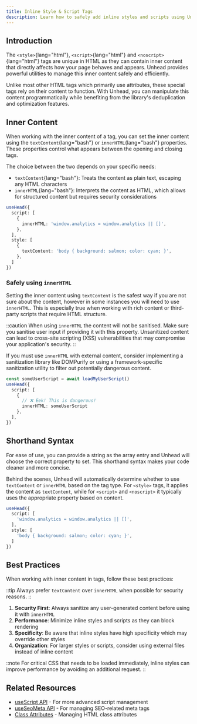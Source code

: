 ```yaml
---
title: Inline Style & Script Tags
description: Learn how to safely add inline styles and scripts using Unhead's inner content features.
---
```


## Introduction

The `<style>`{lang="html"}, `<script>`{lang="html"} and `<noscript>`{lang="html"} tags are unique in HTML as they can contain inner content that directly affects how your page behaves and appears. Unhead provides powerful utilities to manage this inner content safely and efficiently.

Unlike most other HTML tags which primarily use attributes, these special tags rely on their content to function. With Unhead, you can manipulate this content programmatically while benefiting from the library's deduplication and optimization features.

## Inner Content

When working with the inner content of a tag, you can set the inner content using the `textContent`{lang="bash"} or `innerHTML`{lang="bash"} properties. These properties control what appears between the opening and closing tags.

The choice between the two depends on your specific needs:

- `textContent`{lang="bash"}: Treats the content as plain text, escaping any HTML characters
- `innerHTML`{lang="bash"}: Interprets the content as HTML, which allows for structured content but requires security considerations

```ts
useHead({
  script: [
    {
      innerHTML: 'window.analytics = window.analytics || []',
    },
  ],
  style: [
    {
      textContent: 'body { background: salmon; color: cyan; }',
    },
  ]
})
```

### Safely using `innerHTML`

Setting the inner content using `textContent` is the safest way if you are not sure about the content, however in some instances you will need to use `innerHTML`. This is especially true when working with rich content or third-party scripts that require HTML structure.

::caution
When using `innerHTML` the content will not be sanitised. Make sure you sanitise user input if providing it with this property. Unsanitized content can lead to cross-site scripting (XSS) vulnerabilities that may compromise your application's security.
::

If you must use `innerHTML` with external content, consider implementing a sanitization library like DOMPurify or using a framework-specific sanitization utility to filter out potentially dangerous content.

```ts
const someUserScript = await loadMyUserScript()
useHead({
  script: [
    {
      // ❌ Eek! This is dangerous!
      innerHTML: someUserScript
    },
  ],
})
```

## Shorthand Syntax

For ease of use, you can provide a string as the array entry and Unhead will choose the correct property to set. This shorthand syntax makes your code cleaner and more concise.

Behind the scenes, Unhead will automatically determine whether to use `textContent` or `innerHTML` based on the tag type. For `<style>` tags, it applies the content as `textContent`, while for `<script>` and `<noscript>` it typically uses the appropriate property based on content.

```ts
useHead({
  script: [
    'window.analytics = window.analytics || []',
  ],
  style: [
    'body { background: salmon; color: cyan; }',
  ]
})
```

## Best Practices

When working with inner content in tags, follow these best practices:

::tip
Always prefer `textContent` over `innerHTML` when possible for security reasons.
::

1. **Security First**: Always sanitize any user-generated content before using it with `innerHTML`
2. **Performance**: Minimize inline styles and scripts as they can block rendering
3. **Specificity**: Be aware that inline styles have high specificity which may override other styles
4. **Organization**: For larger styles or scripts, consider using external files instead of inline content

::note
For critical CSS that needs to be loaded immediately, inline styles can improve performance by avoiding an additional request.
::

## Related Resources

- [useScript API](/api/use-script) - For more advanced script management
- [useSeoMeta API](/api/use-seo-meta) - For managing SEO-related meta tags
- [Class Attributes](/guides/class-attr) - Managing HTML class attributes
